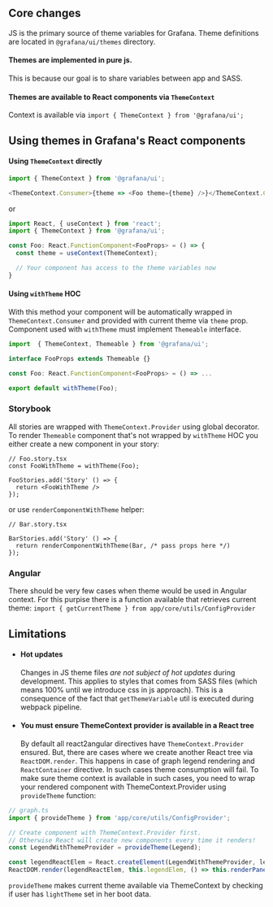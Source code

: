 ## Core changes

JS is the primary source of theme variables for Grafana. Theme definitions are located in `@grafana/ui/themes` directory.

#### Themes are implemented in pure js.

This is because our goal is to share variables between app and SASS.

#### Themes are available to React components via `ThemeContext`

Context is available via `import { ThemeContext } from '@grafana/ui';`

## Using themes in Grafana's React components

#### Using `ThemeContext` directly

```ts
import { ThemeContext } from '@grafana/ui';

<ThemeContext.Consumer>{theme => <Foo theme={theme} />}</ThemeContext.Consumer>;
```

or

```ts
import React, { useContext } from 'react';
import { ThemeContext } from '@grafana/ui';

const Foo: React.FunctionComponent<FooProps> = () => {
  const theme = useContext(ThemeContext);

  // Your component has access to the theme variables now
}

```

#### Using `withTheme` HOC

With this method your component will be automatically wrapped in `ThemeContext.Consumer` and provided with current theme via `theme` prop. Component used with `withTheme` must implement `Themeable` interface.

```ts
import  { ThemeContext, Themeable } from '@grafana/ui';

interface FooProps extends Themeable {}

const Foo: React.FunctionComponent<FooProps> = () => ...

export default withTheme(Foo);
```

### Storybook

All stories are wrapped with `ThemeContext.Provider` using global decorator. To render `Themeable` component that's not wrapped by `withTheme` HOC you either create a new component in your story:

```tsx
// Foo.story.tsx
const FooWithTheme = withTheme(Foo);

FooStories.add('Story' () => {
  return <FooWithTheme />
});
```

or use `renderComponentWithTheme` helper:

```tsx
// Bar.story.tsx

BarStories.add('Story' () => {
  return renderComponentWithTheme(Bar, /* pass props here */)
});
```

### Angular

There should be very few cases when theme would be used in Angular context. For this purpise there is a function available that retrieves current theme: `import { getCurrentTheme } from app/core/utils/ConfigProvider`

## Limitations

- #### Hot updates
  Changes in JS theme files _are not subject of hot updates_ during development. This applies to styles that comes from SASS files (which means 100% until we introduce css in js approach). This is a consequence of the fact that `getThemeVariable` util is executed during webpack pipeline.
- #### You must ensure ThemeContext provider is available in a React tree
  By default all react2angular directives have `ThemeContext.Provider` ensured. But, there are cases where we create another React tree via `ReactDOM.render`. This happens in case of graph legend rendering and `ReactContainer` directive. In such cases theme consumption will fail. To make sure theme context is available in such cases, you need to wrap your rendered component with ThemeContext.Provider using `provideTheme` function:

```typescript
// graph.ts
import { provideTheme } from 'app/core/utils/ConfigProvider';

// Create component with ThemeContext.Provider first.
// Otherwise React will create new components every time it renders!
const LegendWithThemeProvider = provideTheme(Legend);

const legendReactElem = React.createElement(LegendWithThemeProvider, legendProps);
ReactDOM.render(legendReactElem, this.legendElem, () => this.renderPanel());
```

`provideTheme` makes current theme available via ThemeContext by checking if user has `lightTheme` set in her boot data.
